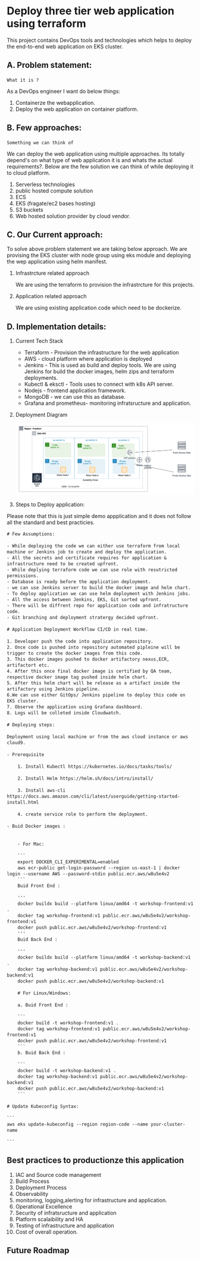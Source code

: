 # Deploy three tier web application using terraform

This project contains DevOps tools and technologies which helps to deploy the end-to-end web application on EKS cluster.

## A. Problem statement:

`What it is ?`

As a DevOps engineer I want do below things:

 1. Containerze the webapplication.
 2. Deploy the web application on container platform.

## B. Few approaches:

`Something we can think of`

We can deploy the web application using multiple approaches. Its totally depend's on what type of web application it is and whats the actual requirements?. Below are the few solution we can think of while deploying it to cloud platform.

1. Serverless technologies
2. public hosted compute solution
3. ECS
4. EKS (fragate/ec2 bases hosting)
5. S3 buckets
6. Web hosted solution provider by cloud vendor.

## C. Our Current approach:

To solve above problem statement we are taking below approach. We are provising the EKS cluster with node group using eks module and deploying the wep application using helm manifest.

1. Infrastrcture related approach

   We are using the terraform to provision the infrastrcture for this projects.

2. Application related approach

    We are using existing application code which need to be dockerize.


## D. Implementation details:


1. Current Tech Stack
    
    - Terraform - Provision the infrastructure for the web application
    - AWS - cloud platform where application is deployed
    - Jenkins - This is used as build and deploy tools. We are using Jenkins for build the docker images, helm zips and terraform deployments.
    - Kubectl & eksctl - Tools uses to connect with k8s API server.
    - Nodejs - frontend application framework.
    - MongoDB - we can use this as database.
    - Grafana and prometheus- monitoring infratsructure and application.

2. Deployment Diagram

    ![Alt text](Amazon-Elastic-Kubernetes-Service-EKS-Explained-Diagram-5.png)

3. Steps to Deploy application:

Please note that this is just simple demo appplication and it does not follow all the standard and best practicies.


    # Few Assumptions:

    - While deploying the code we can either use terraform from local machine or Jenkins job to create and deploy the application.
    - All the secrets and certificate requires for application & infrastructure need to be created upfront.
    - While deplying terraform code we can use role with resutricted permissions.
    - Database is ready before the application deployment.
    - we can use Jenkins server to build the docker image and helm chart.
    - To deploy application we can use helm deployment with Jenkins jobs.
    - All the access between Jenkins, EKS, Git sorted upfront.
    - There will be diffrent repo for application code and infratructure code.
    - Git branching and deployment stratergy decided upfront.
 
    # Application Deployment Workflow CI/CD in real time.

    1. Developer push the code into application repository.
    2. Once code is pushed into repository automated pipleine will be trigger to create the docker images from this code.
    3. This docker images pushed to docker artifactory nexus,ECR, artifactort etc.
    4. After this once final docker image is certified by QA team, respective docker image tag pushed inside helm chart.
    5. After this helm chart will be release as a artifact inside the artifactory using Jenkins pipeline.
    6.We can use either GitOps/ Jenkins pipeline to deploy this code on EKS cluster.
    7. Observe the application using Grafana dashboard.
    8. Logs will be colleted inside Cloudwatch.

    # Deploying steps:

    Deployment using local machine or from the aws cloud instance or aws cloud9.
    
    - Prerequisite
    
        1. Install Kubectl https://kubernetes.io/docs/tasks/tools/

        2. Install Helm https://helm.sh/docs/intro/install/

        3. Install aws-cli https://docs.aws.amazon.com/cli/latest/userguide/getting-started-install.html

        4. create service role to perform the deployment.

    - Buid Docker images :

    
        - For Mac:

        ```
        export DOCKER_CLI_EXPERIMENTAL=enabled
        aws ecr-public get-login-password --region us-east-1 | docker login --username AWS --password-stdin public.ecr.aws/w8u5e4v2
        ```
        Buid Front End :
        
        '''
        docker buildx build --platform linux/amd64 -t workshop-frontend:v1 . 
        docker tag workshop-frontend:v1 public.ecr.aws/w8u5e4v2/workshop-frontend:v1
        docker push public.ecr.aws/w8u5e4v2/workshop-frontend:v1
        '''
        Buid Back End :
        
        '''
        docker buildx build --platform linux/amd64 -t workshop-backend:v1 . 
        docker tag workshop-backend:v1 public.ecr.aws/w8u5e4v2/workshop-backend:v1
        docker push public.ecr.aws/w8u5e4v2/workshop-backend:v1

        # For Linux/Windows:

        a. Buid Front End :

        ```
        docker build -t workshop-frontend:v1 . 
        docker tag workshop-frontend:v1 public.ecr.aws/w8u5e4v2/workshop-frontend:v1
        docker push public.ecr.aws/w8u5e4v2/workshop-frontend:v1
        ```
        b. Buid Back End :

        ```
        docker build -t workshop-backend:v1 . 
        docker tag workshop-backend:v1 public.ecr.aws/w8u5e4v2/workshop-backend:v1
        docker push public.ecr.aws/w8u5e4v2/workshop-backend:v1
        ```

    # Update Kubeconfig Syntax: 
    
    ```
    aws eks update-kubeconfig --region region-code --name your-cluster-name
    
    ```
    





## Best practices to productionze this application

1. IAC and Source code management
2. Build Process
3. Deployment Process
4. Observability
5. monitoring, logging,alerting for infrastructure and application.
6. Operational Excellence
7. Security of infratsructure and application
8. Platform scalaibility and HA
9. Testing of infrastructure and application
10. Cost of overall operation.

## Future Roadmap 